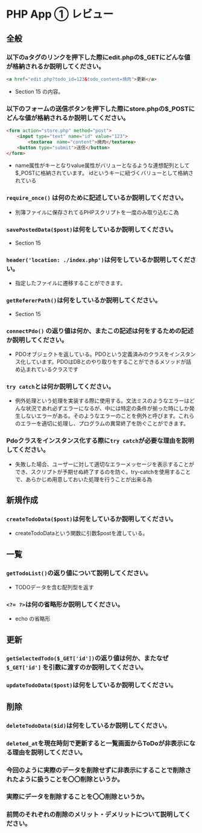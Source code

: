 # PHP App ① レビュー

## 全般

### 以下のaタグのリンクを押下した際にedit.phpの$_GETにどんな値が格納されるか説明してください。

```html
<a href="edit.php?todo_id=123&todo_content=焼肉">更新</a>
```
- Section 15 の内容。


### 以下のフォームの送信ボタンを押下した際にstore.phpの$_POSTにどんな値が格納されるか説明してください。

```html
<form action="store.php" method="post">
    <input type="text" name="id" value="123">
		<textarea　name="content">焼肉</textarea>
    <button type="submit">送信</button>
</form>
```
- name属性がキーとなりvalue属性がバリューとなるような連想配列として$_POSTに格納されています。
idというキーに紐づくバリューとして格納されている


### `require_once()` は何のために記述しているか説明してください。
- 別簿ファイルに保存されてるPHPスクリプトを一度のみ取り込むこ為

### `savePostedData($post)`は何をしているか説明してください。
- Section 15

### `header('location: ./index.php')`は何をしているか説明してください。
- 指定したファイルに遷移することができます。

### `getRefererPath()`は何をしているか説明してください。
- Section 15

### `connectPdo()` の返り値は何か、またこの記述は何をするための記述か説明してください。
- PDOオブジェクトを返している。PDOという定義済みのクラスをインスタンス化しています。PDOはDBとのやり取りをすることができるメソッドが詰め込まれているクラスです

### `try catch`とは何か説明してください。
- 例外処理という処理を実装する際に使用する。文法ミスのようなエラーはどんな状況であれ必ずエラーになるが、中には特定の条件が揃った時にしか発生しないエラーがある。そのようなエラーのことを例外と呼びます。これらのエラーを適切に処理し、プログラムの異常終了を防ぐことができます。

### Pdoクラスをインスタンス化する際に`try catch`が必要な理由を説明してください。
- 失敗した場合、ユーザーに対して適切なエラーメッセージを表示することができ、スクリプトが予期せぬ終了するのを防ぐ。try-catchを使用することで、あらかじめ用意しておいた処理を行うことが出来る為

## 新規作成

### `createTodoData($post)`は何をしているか説明してください。
-  createTodoDataという関数に引数$postを渡している。

## 一覧

### `getTodoList()`の返り値について説明してください。
- TODOデータを含む配列型を返す

### `<?= ?>`は何の省略形か説明してください。
- echo の省略形

## 更新

### `getSelectedTodo($_GET['id'])`の返り値は何か、またなぜ`$_GET['id']` を引数に渡すのか説明してください。

### `updateTodoData($post)`は何をしているか説明してください。

## 削除

### `deleteTodoData($id)`は何をしているか説明してください。

### `deleted_at`を現在時刻で更新すると一覧画面からToDoが非表示になる理由を説明してください。

### 今回のように実際のデータを削除せずに非表示にすることで削除されたように扱うことを〇〇削除というか。

### 実際にデータを削除することを〇〇削除というか。

### 前問のそれぞれの削除のメリット・デメリットについて説明してください。
